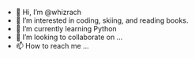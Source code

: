 - 👋 Hi, I’m @whizrach
- 👀 I’m interested in coding, skiing, and reading books.
- 🌱 I’m currently learning Python
- 💞️ I’m looking to collaborate on ...
- 📫 How to reach me ...

<!---
whizrach/whizrach is a ✨ special ✨ repository because its `README.md` (this file) appears on your GitHub profile.
You can click the Preview link to take a look at your changes.
--->
